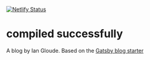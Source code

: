 [![Netlify Status](https://api.netlify.com/api/v1/badges/bc9e9ef4-9df3-4d43-9759-70b285fd93ca/deploy-status)](https://app.netlify.com/sites/compiled-successfully/deploys)

# compiled successfully

A blog by Ian Gloude.
Based on the [Gatsby blog starter](https://github.com/gatsbyjs/gatsby-starter-blog)
